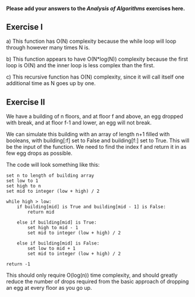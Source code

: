 #### Please add your answers to the ***Analysis of  Algorithms*** exercises here.

## Exercise I

a)
This function has O(N) complexity because the while loop will loop through however many times N is. 

b)
This function appears to have O(N*log(N)) complexity because the first loop is O(N) and the inner loop is less complex than the first. 

c)
This recursive function has O(N) complexity, since it will call itself one additional time as N goes up by one. 

## Exercise II
We have a building of n floors, and at floor f and above, an egg dropped with break, and at floor f-1 and lower, an egg will not break. 

We can simulate this building with an array of length n+1 filled with booleans, with building[:f] set to False and building[f:] set to True. This will be the input of the function. We need to find the index f and return it in as few egg drops as possible.

The code will look something like this:

```
set n to length of building array
set low to 1
set high to n
set mid to integer (low + high) / 2

while high > low:
    if building[mid] is True and building[mid - 1] is False:
        return mid
    
    else if building[mid] is True:
        set high to mid - 1
        set mid to integer (low + high) / 2

    else if building[mid] is False:
        set low to mid + 1
        set mid to integer (low + high) / 2

return -1
```

This should only require O(log(n)) time complexity, and should greatly reduce the number of drops required from the basic approach of dropping an egg at every floor as you go up. 
